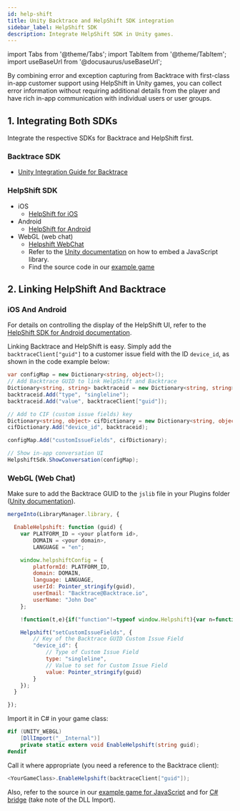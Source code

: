 ```yaml
---
id: help-shift
title: Unity Backtrace and HelpShift SDK integration
sidebar_label: HelpShift SDK
description: Integrate HelpShift SDK in Unity games. 
---
```


import Tabs from '@theme/Tabs';
import TabItem from '@theme/TabItem';
import useBaseUrl from '@docusaurus/useBaseUrl';

By combining error and exception capturing from Backtrace with first-class in-app customer support using HelpShift in Unity games, you can collect error information without requiring additional details from the player and have rich in-app communication with individual users or user groups.

## 1. Integrating Both SDKs

Integrate the respective SDKs for Backtrace and HelpShift first.

### Backtrace SDK

- [Unity Integration Guide for Backtrace](https://support.backtrace.io/hc/en-us/articles/360040515991)

### HelpShift SDK

- iOS
  - [HelpShift for iOS](https://developers.helpshift.com/unity/getting-started-ios/)
- Android
  - [HelpShift for Android](https://developers.helpshift.com/unity/getting-started-android/)
- WebGL (web chat)
  - [Helpshift WebChat](https://developers.helpshift.com/web-chat/getting-started/)
  - Refer to the [Unity documentation](https://docs.unity3d.com/Manual/webgl-interactingwithbrowserscripting.html) on how to embed a JavaScript library.
  - Find the source code in our [example game](https://github.com/backtrace-labs/unity-asterax/blob/Helpshift-Webinar/Assets/Plugins/AsteraX.jslib)

## 2. Linking HelpShift And Backtrace

### iOS And Android

For details on controlling the display of the HelpShift UI, refer to the [HelpShift SDK for Android documentation](https://developers.helpshift.com/sdkx-unity/support-tools-android/#conversation-view).

Linking Backtrace and HelpShift is easy. Simply add the `backtraceClient["guid"]` to a customer issue field with the ID `device_id`, as shown in the code example below:

```csharp
var configMap = new Dictionary<string, object>();
// Add Backtrace GUID to link HelpShift and Backtrace
Dictionary<string, string> backtraceid = new Dictionary<string, string>();
backtraceid.Add("type", "singleline");
backtraceid.Add("value", backtraceClient["guid"]);

// Add to CIF (custom issue fields) key
Dictionary<string, object> cifDictionary = new Dictionary<string, object>();
cifDictionary.Add("device_id", backtraceid);

configMap.Add("customIssueFields", cifDictionary);

// Show in-app conversation UI
HelpshiftSdk.ShowConversation(configMap);
```

### WebGL (Web Chat)

Make sure to add the Backtrace GUID to the `jslib` file in your Plugins folder ([Unity documentation](https://docs.unity3d.com/Manual/webgl-interactingwithbrowserscripting.html)).

```javascript
mergeInto(LibraryManager.library, {

  EnableHelpshift: function (guid) {
    var PLATFORM_ID = <your platform id>,
        DOMAIN = <your domain>,
        LANGUAGE = "en";

    window.helpshiftConfig = {
        platformId: PLATFORM_ID,
        domain: DOMAIN,
        language: LANGUAGE,
        userId: Pointer_stringify(guid),
        userEmail: "Backtrace@Backtrace.io",
        userName: "John Doe"
    };

    !function(t,e){if("function"!=typeof window.Helpshift){var n=function(){n.q.push(arguments)};n.q=[],window.Helpshift=n;var i,a=t.getElementsByTagName("script")[0];if(t.getElementById(e))return;i=t.createElement("script"),i.async=!0,i.id=e,i.src="https://webchat.helpshift.com/webChat.js";var o=function(){window.Helpshift("init")};window.attachEvent?i.attachEvent("onload",o):i.addEventListener("load",o,!1),a.parentNode.insertBefore(i,a)}else window.Helpshift("update")}(document,"hs-chat");

    Helpshift("setCustomIssueFields", {
        // Key of the Backtrace GUID Custom Issue Field
        "device_id": {
            // Type of Custom Issue Field
            type: "singleline",
            // Value to set for Custom Issue Field
            value: Pointer_stringify(guid)
        }
    });
  }

});
```

Import it in C# in your game class:

```csharp
#if (UNITY_WEBGL)
    [DllImport("__Internal")]
    private static extern void EnableHelpshift(string guid);
#endif
```

Call it where appropriate (you need a reference to the Backtrace client):

```csharp
<YourGameClass>.EnableHelpshift(backtraceClient["guid"]);
```

Also, refer to the source in our [example game for JavaScript](https://github.com/backtrace-labs/unity-asterax/blob/Helpshift-Webinar/Assets/Plugins/AsteraX.jslib) and for [C# bridge](https://github.com/backtrace-labs/unity-asterax/blob/62746bf2aba85176ace268eabc547dc5ef64e79c/Assets/__Scripts/PlayerShip.cs#L141) (take note of the DLL Import).
